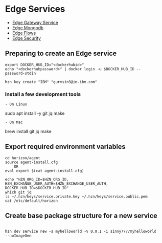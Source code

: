 # Edge Services

- [Edge Gateway Service](https://github.com/edge-services/gateway)
- [Edge Mongodb](https://github.com/edge-services/mongodb)
- [Edge Flows](https://github.com/edge-services/flows)
- [Edge Security](https://github.com/edge-services/security)

## Preparing to create an Edge service

```
export DOCKER_HUB_ID="<dockerhubid>"
echo "<dockerhubpassword>" | docker login -u $DOCKER_HUB_ID --password-stdin

hzn key create "IBM" "gurvsin3@in.ibm.com"

```

### Install a few development tools

    - On Linux

sudo apt install -y git jq make

    - On Mac
    
brew install git jq make

## Export required environment variables

```
cd horizon/agent
source agent-install.cfg
    OR
eval export $(cat agent-install.cfg)

echo "HZN_ORG_ID=$HZN_ORG_ID, HZN_EXCHANGE_USER_AUTH=$HZN_EXCHANGE_USER_AUTH, DOCKER_HUB_ID=$DOCKER_HUB_ID"
which git jq
ls ~/.hzn/keys/service.private.key ~/.hzn/keys/service.public.pem
cat /etc/default/horizon

```

## Create base package structure for a new service

```

hzn dev service new -s myhelloworld -V 0.0.1 -i sinny777/myhelloworld --noImageGen

```


